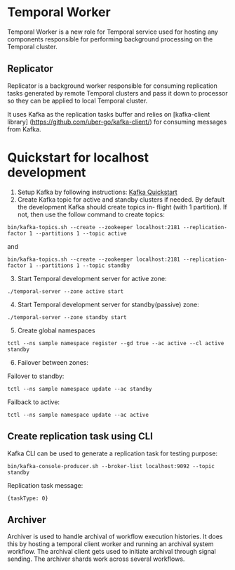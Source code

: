 Temporal Worker
==============

Temporal Worker is a new role for Temporal service used for hosting any
components responsible for performing background processing on the Temporal
cluster.

Replicator
----------

Replicator is a background worker responsible for consuming replication tasks
generated by remote Temporal clusters and pass it down to processor so they
can be applied to local Temporal cluster.

It uses Kafka as the replication tasks buffer and relies on
[kafka-client library] (https://github.com/uber-go/kafka-client/) for consuming
messages from Kafka.


Quickstart for localhost development
====================================

1. Setup Kafka by following instructions:
[Kafka Quickstart](https://kafka.apache.org/quickstart)
2. Create Kafka topic for active and standby clusters if needed. By default the development Kafka should create topics in- flight (with 1 partition). If not, then use the follow command to create topics:
```
bin/kafka-topics.sh --create --zookeeper localhost:2181 --replication-factor 1 --partitions 1 --topic active
```
and 
```
bin/kafka-topics.sh --create --zookeeper localhost:2181 --replication-factor 1 --partitions 1 --topic standby
```
3. Start Temporal development server for active zone:
```
./temporal-server --zone active start
```

4. Start Temporal development server for standby(passive) zone:
```
./temporal-server --zone standby start
```

5. Create global namespaces
```
tctl --ns sample namespace register --gd true --ac active --cl active standby
```

6. Failover between zones:

Failover to standby:
```
tctl --ns sample namespace update --ac standby
```
Failback to active:
```
tctl --ns sample namespace update --ac active
```

Create replication task using CLI
---------------------------------

Kafka CLI can be used to generate a replication task for testing purpose:

```
bin/kafka-console-producer.sh --broker-list localhost:9092 --topic standby
```

Replication task message:
```
{taskType: 0}
```

Archiver
--------

Archiver is used to handle archival of workflow execution histories. It does this by hosting a temporal client worker
and running an archival system workflow. The archival client gets used to initiate archival through signal sending. The archiver
shards work across several workflows. 
